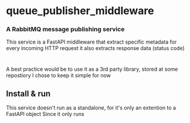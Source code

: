 # queue_publisher_middleware
### A RabbitMQ message publishing service

This service is a FastAPI middleware that extract specific metadata for every incoming HTTP request 
  it also extracts response data (status code)
  
  # 
 A best practice would be to use it as a 3rd party library, stored at some repostiory
 I chose to keep it simple for now
  
## Install & run

This service doesn't run as a standalone, for it's only an extention to a FastAPI object
Since it only runs


